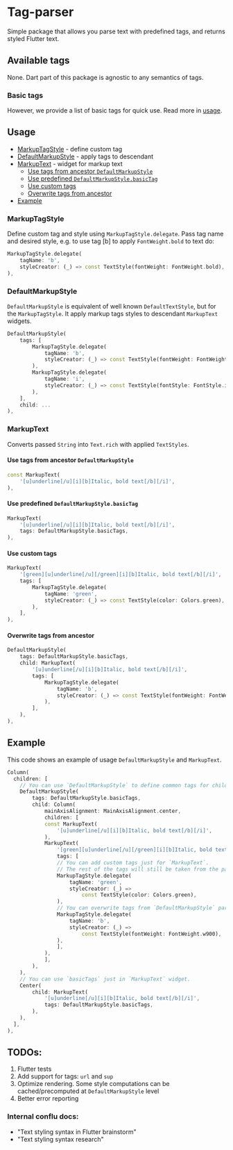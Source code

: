 # Tag-parser

Simple package that allows you parse text with predefined tags, and returns styled Flutter text.

## Available tags

None. Dart part of this package is agnostic to any semantics of tags.

### Basic tags

However, we provide a list of basic tags for quick use. Read more in [usage](#usage).

## Usage

* [MarkupTagStyle](#markuptagstyle) - define custom tag
* [DefaultMarkupStyle](#defaultmarkupstyle) - apply tags to descendant
* [MarkupText](#markuptext) - widget for markup text
  * [Use tags from ancestor `DefaultMarkupStyle`](#use-tags-from-ancestor-defaultmarkupstyle)
  * [Use predefined `DefaultMarkupStyle.basicTag`](#use-predefined-defaultmarkupstylebasictag)
  * [Use custom tags](#use-custom-tags)
  * [Overwrite tags from ancestor](#overwrite-tags-from-ancestor)
* [Example](#example) 

### MarkupTagStyle

Define custom tag and style using `MarkupTagStyle.delegate`. Pass tag name and desired style, e.g. to use tag [b] to apply `FontWeight.bold` to text do:

```dart
MarkupTagStyle.delegate(
    tagName: 'b',
    styleCreator: (_) => const TextStyle(fontWeight: FontWeight.bold),
),
```

### DefaultMarkupStyle

`DefaultMarkupStyle` is equivalent of well known `DefaultTextStyle`, but for the `MarkupTagStyle`. It apply markup tags styles to descendant `MarkupText` widgets. 

```dart
DefaultMarkupStyle(
    tags: [
        MarkupTagStyle.delegate(
            tagName: 'b',
            styleCreator: (_) => const TextStyle(fontWeight: FontWeight.bold),
        ),
        MarkupTagStyle.delegate(
            tagName: 'i',
            styleCreator: (_) => const TextStyle(fontStyle: FontStyle.italic),
        ),
    ],
    child: ...
),
```

### MarkupText

Converts passed `String` into `Text.rich` with applied `TextStyles`.

#### Use tags from ancestor `DefaultMarkupStyle`

```dart 
const MarkupText(
    '[u]underline[/u][i][b]Italic, bold text[/b][/i]',
),
```

#### Use predefined `DefaultMarkupStyle.basicTag`  

```dart 
MarkupText(
    '[u]underline[/u][i][b]Italic, bold text[/b][/i]',
    tags: DefaultMarkupStyle.basicTags,
),
```

#### Use custom tags

```dart 
MarkupText(
    '[green][u]underline[/u][/green][i][b]Italic, bold text[/b][/i]',
    tags: [
        MarkupTagStyle.delegate(
            tagName: 'green',
            styleCreator: (_) => const TextStyle(color: Colors.green),
        ),
    ],
),
```

#### Overwrite tags from ancestor
  
```dart 
DefaultMarkupStyle(
    tags: DefaultMarkupStyle.basicTags,
    child: MarkupText(
        '[u]underline[/u][i][b]Italic, bold text[/b][/i]',
        tags: [
            MarkupTagStyle.delegate(
                tagName: 'b',
                styleCreator: (_) => const TextStyle(fontWeight: FontWeight.w900),
            ),
        ],
    ),
),
```

## Example

This code shows an example of usage `DefaultMarkupStyle` and `MarkupText`.

```dart
Column(
  children: [
    // You can use `DefaultMarkupStyle` to define common tags for children.
    DefaultMarkupStyle(
        tags: DefaultMarkupStyle.basicTags,
        child: Column(
            mainAxisAlignment: MainAxisAlignment.center,
            children: [
            const MarkupText(
                '[u]underline[/u][i][b]Italic, bold text[/b][/i]',
            ),
            MarkupText(
                '[green][u]underline[/u][/green][i][b]Italic, bold text[/b][/i]',
                tags: [
                // You can add custom tags just for `MarkupText`.
                // The rest of the tags will still be taken from the parent.
                MarkupTagStyle.delegate(
                    tagName: 'green',
                    styleCreator: (_) =>
                        const TextStyle(color: Colors.green),
                ),
                // You can overwrite tags from `DefaultMarkupStyle` parent
                MarkupTagStyle.delegate(
                    tagName: 'b',
                    styleCreator: (_) =>
                        const TextStyle(fontWeight: FontWeight.w900),
                ),
                ],
            ),
            ],
        ),
    ),
    // You can use `basicTags` just in `MarkupText` widget.
    Center(
        child: MarkupText(
            '[u]underline[/u][i][b]Italic, bold text[/b][/i]',
            tags: DefaultMarkupStyle.basicTags,
        ),
    ),
  ],
),
```

## TODOs:

1. Flutter tests
2. Add support for tags: `url` and `sup`
3. Optimize rendering. Some style computations can be cached/precomputed at `DefaultMarkupStyle` level
4. Better error reporting

### Internal conflu docs:

- "Text styling syntax in Flutter brainstorm"
- "Text styling syntax research"
